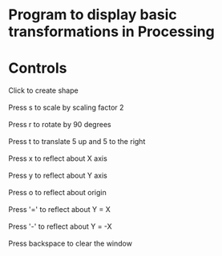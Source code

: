 # Program to display basic transformations in Processing

# Controls</br>
Click to create shape</br></br>
Press s to scale by scaling factor 2</br></br>
Press r to rotate by 90 degrees</br></br>
Press t to translate 5 up and 5 to the right</br></br>
Press x to reflect about X axis</br></br>
Press y to reflect about Y axis</br></br>
Press o to reflect about origin</br></br>
Press '=' to reflect about Y = X</br></br>
Press '-' to reflect about Y = -X</br></br>
Press backspace to clear the window
